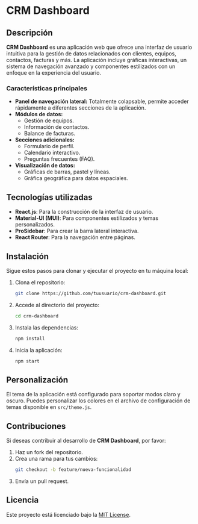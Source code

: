 # CRM Dashboard

## Descripción

**CRM Dashboard** es una aplicación web que ofrece una interfaz de usuario intuitiva para la gestión de datos relacionados con clientes, equipos, contactos, facturas y más. La aplicación incluye gráficas interactivas, un sistema de navegación avanzado y componentes estilizados con un enfoque en la experiencia del usuario.

### Características principales

- **Panel de navegación lateral:** Totalmente colapsable, permite acceder rápidamente a diferentes secciones de la aplicación.
- **Módulos de datos:**
  - Gestión de equipos.
  - Información de contactos.
  - Balance de facturas.
- **Secciones adicionales:**
  - Formulario de perfil.
  - Calendario interactivo.
  - Preguntas frecuentes (FAQ).
- **Visualización de datos:**
  - Gráficas de barras, pastel y líneas.
  - Gráfica geográfica para datos espaciales.

## Tecnologías utilizadas

- **React.js**: Para la construcción de la interfaz de usuario.
- **Material-UI (MUI)**: Para componentes estilizados y temas personalizados.
- **ProSidebar**: Para crear la barra lateral interactiva.
- **React Router**: Para la navegación entre páginas.

## Instalación

Sigue estos pasos para clonar y ejecutar el proyecto en tu máquina local:

1. Clona el repositorio:

   ```bash
   git clone https://github.com/tuusuario/crm-dashboard.git
   ```

2. Accede al directorio del proyecto:

   ```bash
   cd crm-dashboard
   ```

3. Instala las dependencias:

   ```bash
   npm install
   ```

4. Inicia la aplicación:
   ```bash
   npm start
   ```

## Personalización

El tema de la aplicación está configurado para soportar modos claro y oscuro. Puedes personalizar los colores en el archivo de configuración de temas disponible en `src/theme.js`.

## Contribuciones

Si deseas contribuir al desarrollo de **CRM Dashboard**, por favor:

1. Haz un fork del repositorio.
2. Crea una rama para tus cambios:
   ```bash
   git checkout -b feature/nueva-funcionalidad
   ```
3. Envía un pull request.

## Licencia

Este proyecto está licenciado bajo la [MIT License](LICENSE).
